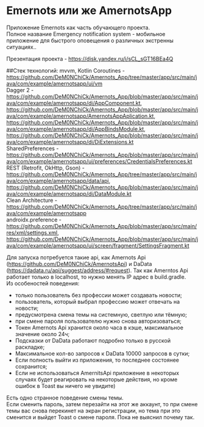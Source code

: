 # Emernots или же AmernotsApp
Приложение Emernots как часть обучающего проекта. \
Полное название Emergency notification system - мобильное приложение для быстрого оповещения о различных экстренны ситуациях.. 

Презентация проекта - https://disk.yandex.ru/i/sCL_sGT16BEa4Q

##Стек технологий:
mvvm, Kotlin Coroutines - https://github.com/DeM0NChiCk/Amernots_App/tree/master/app/src/main/java/com/example/amernotsapp/ui/vm \
Dagger 2 - https://github.com/DeM0NChiCk/Amernots_App/blob/master/app/src/main/java/com/example/amernotsapp/di/AppComponent.kt, https://github.com/DeM0NChiCk/Amernots_App/blob/master/app/src/main/java/com/example/amernotsapp/AmernotsAppAplication.kt, https://github.com/DeM0NChiCk/Amernots_App/blob/master/app/src/main/java/com/example/amernotsapp/di/AppBindsModule.kt, https://github.com/DeM0NChiCk/Amernots_App/blob/master/app/src/main/java/com/example/amernotsapp/di/DiExtensions.kt \
SharedPreferences - https://github.com/DeM0NChiCk/Amernots_App/blob/master/app/src/main/java/com/example/amernotsapp/ui/preferences/CredentialsPreferences.kt \
REST (Retrofit, OkHttp, Gson) - https://github.com/DeM0NChiCk/Amernots_App/tree/master/app/src/main/java/com/example/amernotsapp/data/api, https://github.com/DeM0NChiCk/Amernots_App/blob/master/app/src/main/java/com/example/amernotsapp/di/DataModule.kt \
Clean Architecture - https://github.com/DeM0NChiCk/Amernots_App/tree/master/app/src/main/java/com/example/amernotsapp \
androidx.preference - https://github.com/DeM0NChiCk/Amernots_App/blob/master/app/src/main/res/xml/settings.xml, https://github.com/DeM0NChiCk/Amernots_App/blob/master/app/src/main/java/com/example/amernotsapp/ui/screen/fragment/SettingsFragment.kt 

Для запуска потребуется такие api, как Amernots Api (https://github.com/DeM0NChiCk/AmernotsApi) и DaData (https://dadata.ru/api/suggest/address/#request).
Так как Amerntos Api работает только в localhost, то нужно менять IP адрес в build.gradle. \
Из особеностей поведения:
- только пользователь без профессии может создавать новости;
- пользователь, который выбрал профессию может отвечать на новости;
- предусмотрена смена темы на системную, светлую или тёмную;
- при смене пароля пользователю нужно снова авторизоваться;
- Токен Amernots Api хранится около часа в кэше, максимальное значение около 24ч;
- Подсказки от DaData работают подробно только в русской раскладке;
- Максимальное кол-во запросов к DaData 10000 запросов в сутки;
- Если полность выйти из приложения, то последнее состоянее сохранится;
- Если не использоваться AmernitsApi приложение в некоторых случаях будет реагировать на некоторые действия, но кроме ошибок в Toast вы ничего не увидитe)

Есть одно странное поведение смены темы. \
Если сменить пароль, затем перезайти на этот же аккаунт, то при смене темы вас снова перекинет на экран регистрации, но тема при это сменится и выйдет Toast о смене пароля.
Пока не выяснил почему так.
